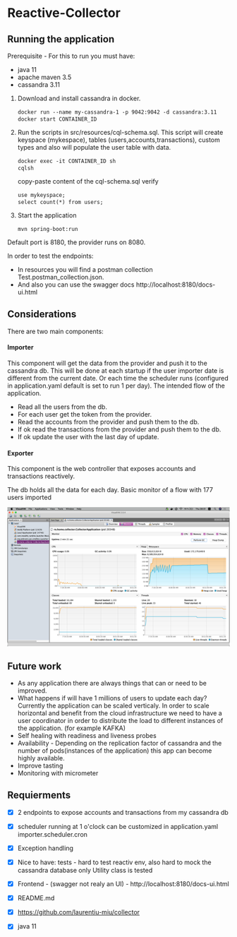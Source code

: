 # Reactive-Collector
## Running the application
Prerequisite - For this to run you must have:
* java 11
* apache maven 3.5
* cassandra 3.11

1. Download and install cassandra in docker.
    ```
    docker run --name my-cassandra-1 -p 9042:9042 -d cassandra:3.11
    docker start CONTAINER_ID
    ```
   
   
2. Run the scripts in src/resources/cql-schema.sql.
This script will create keyspace (mykespace), tables (users,accounts,transactions), custom types and also will populate the user table with data.
    ```
    docker exec -it CONTAINER_ID sh
    cqlsh
    ```
    copy-paste content of the cql-schema.sql
    verify
    
    ```
    use mykeyspace; 
    select count(*) from users;
    ``` 
   
3. Start the application
    ```    
    mvn spring-boot:run
    ```
Default port is 8180, the provider runs on 8080.

In order to test the endpoints:
* In resources you will find a postman collection Test.postman_collection.json.
* And also you can use the swagger docs http://localhost:8180/docs-ui.html
## Considerations
There are two main components:
#### Importer
This component will get the data from the provider and push it to the cassandra db.
This will be done at each startup if the user importer date is different from the current date.
Or each time the scheduler runs (configured in application.yaml default is set to run 1 per day). 
The intended flow of the application. 
- Read all the users from the db.
- For each user get the token from the provider.
- Read the accounts from the provider and push them to the db.
- If ok read the transactions from the provider and push them to the db.
- If ok update the user with the last day of update.
#### Exporter
This component is the web controller that exposes accounts and transactions reactively.

The db holds all the data for each day.
Basic monitor of a flow with 177 users imported

![memory](https://github.com/laurentiu-miu/collector/blob/master/monitor.png)

## Future work
* As any application there are always things that can or need to be improved.
* What happens if will have 1 millions of users to update each day?
Currently the application can be scaled verticaly.
In order to scale horizontal and benefit from the cloud infrastructure we need to have a user coordinator in order to distribute 
the load to different instances of the application. (for example KAFKA)
* Self healing with readiness and liveness probes
* Availability - Depending on the replication factor of cassandra and the number of pods(instances of the application) this app can become highly available.
* Improve tasting
* Monitoring with micrometer

## Requierments

- [x] 2 endpoints to expose accounts and transactions from my cassandra db
- [x] scheduler running at 1 o'clock can be customized in application.yaml importer.scheduler.cron
- [x] Exception handling 
- [x] Nice to have: tests - hard to test reactiv env, also hard to mock the cassandra database only Utility class is tested
- [x] Frontend - (swagger not realy an UI) - http://localhost:8180/docs-ui.html
- [x] README.md
- [x] https://github.com/laurentiu-miu/collector
- [x] java 11
   